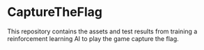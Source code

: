 # CaptureTheFlag

This repository contains the assets and test results from training a reinforcement learning AI to play the game capture the flag.
